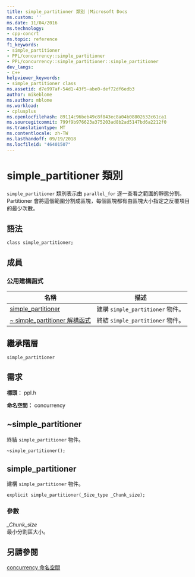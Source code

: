 ```yaml
---
title: simple_partitioner 類別 |Microsoft Docs
ms.custom: ''
ms.date: 11/04/2016
ms.technology:
- cpp-concrt
ms.topic: reference
f1_keywords:
- simple_partitioner
- PPL/concurrency::simple_partitioner
- PPL/concurrency::simple_partitioner::simple_partitioner
dev_langs:
- C++
helpviewer_keywords:
- simple_partitioner class
ms.assetid: d7e997af-54d1-43f5-abe0-def72df6edb3
author: mikeblome
ms.author: mblome
ms.workload:
- cplusplus
ms.openlocfilehash: 89114c96beb49c8f843ec8a04b08802632c61ca1
ms.sourcegitcommit: 799f9b976623a375203ad8b2ad5147bd6a2212f0
ms.translationtype: MT
ms.contentlocale: zh-TW
ms.lasthandoff: 09/19/2018
ms.locfileid: "46401507"
---
```

# <a name="simplepartitioner-class"></a>simple_partitioner 類別

`simple_partitioner` 類別表示由 `parallel_for` 逐一查看之範圍的靜態分割。 Partitioner 會將這個範圍分割成區塊，每個區塊都有由區塊大小指定之反覆項目的最少次數。

## <a name="syntax"></a>語法

```
class simple_partitioner;
```

## <a name="members"></a>成員

### <a name="public-constructors"></a>公用建構函式

|名稱|描述|
|----------|-----------------|
|[simple_partitioner](#ctor)|建構 `simple_partitioner` 物件。|
|[~ simple_partitioner 解構函式](#dtor)|終結 `simple_partitioner` 物件。|

## <a name="inheritance-hierarchy"></a>繼承階層

`simple_partitioner`

## <a name="requirements"></a>需求

**標頭：** ppl.h

**命名空間：** concurrency

##  <a name="dtor"></a> ~simple_partitioner

終結 `simple_partitioner` 物件。

```
~simple_partitioner();
```

##  <a name="ctor"></a> simple_partitioner

建構 `simple_partitioner` 物件。

```
explicit simple_partitioner(_Size_type _Chunk_size);
```

### <a name="parameters"></a>參數

*_Chunk_size*<br/>
最小分割區大小。

## <a name="see-also"></a>另請參閱

[concurrency 命名空間](concurrency-namespace.md)
